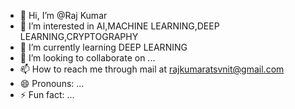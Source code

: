 - 👋 Hi, I’m @Raj Kumar
- 👀 I’m interested in AI,MACHINE LEARNING,DEEP LEARNING,CRYPTOGRAPHY
- 🌱 I’m currently learning DEEP LEARNING
- 💞️ I’m looking to collaborate on ...
- 📫 How to reach me through mail at rajkumaratsvnit@gmail.com
- 😄 Pronouns: ...
- ⚡ Fun fact: ...

<!---
Razz0711/Razz0711 is a ✨ special ✨ repository because its `README.md` (this file) appears on your GitHub profile.
You can click the Preview link to take a look at your changes.
--->
